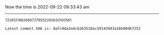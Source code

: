 Now the time is 2022-09-22 09:33:43 am

---

<small>72261218826667279552265630100581</small>

```txt
Latest commit SHA is: 8afc0da3a4cb263510ac59143943a16b90d67252
```
